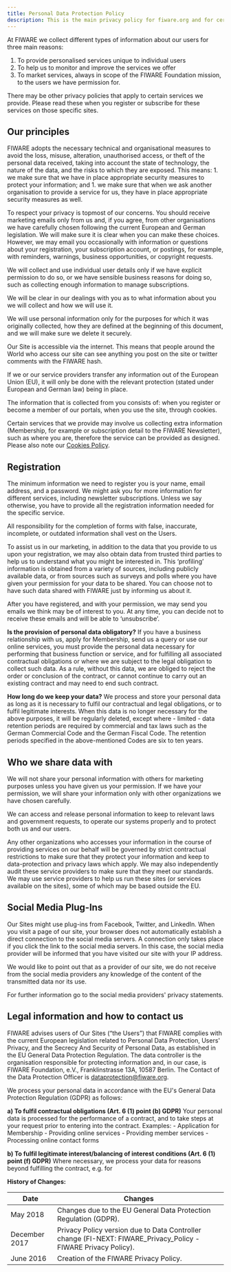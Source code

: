 ```yaml
---
title: Personal Data Protection Policy
description: This is the main privacy policy for fiware.org and for certain services provided through these and other FIWARE sites and applications (“Our Sites”) by FIWARE Foundation e.V. (“FIWARE”).
---
```


At FIWARE we collect different types of information about our users for three main reasons:

1.  To provide personalised services unique to individual users
1.  To help us to monitor and improve the services we offer
1.  To market services, always in scope of the FIWARE Foundation mission, to the
    users we have permission for.

There may be other privacy policies that apply to certain services we provide. Please read these when you register or subscribe for these services on those specific sites.

## Our principles

FIWARE adopts the necessary technical and organisational measures to avoid the loss, misuse, alteration, unauthorised access, or theft of the personal data received, taking into account the state of technology, the nature of the data, and the risks to which they are exposed. This means: 1. we make sure that we have in place appropriate security measures to protect your information; and 1. we make sure that when we ask another organisation to provide a service for us, they have in place appropriate security measures as well.

To respect your privacy is topmost of our concerns. You should receive marketing emails only from us and, if you agree, from other organisations we have carefully chosen following the current European and German legislation. We will make sure it is clear when you can make these choices. However, we may email you occasionally with information or questions about your registration, your subscription account, or postings, for example, with reminders, warnings, business opportunities, or copyright requests.

We will collect and use individual user details only if we have explicit permission to do so, or we have sensible business reasons for doing so, such as collecting enough information to manage subscriptions.

We will be clear in our dealings with you as to what information about you we will collect and how we will use it.

We will use personal information only for the purposes for which it was originally collected, how they are defined at the beginning of this document, and we will make sure we delete it securely.

Our Site is accessible via the internet. This means that people around the World who access our site can see anything you post on the site or twitter comments with the FIWARE hash.

If we or our service providers transfer any information out of the European Union (EU), it will only be done with the relevant protection (stated under European and German law) being in place.

The information that is collected from you consists of: when you register or become a member of our portals, when you use the site, through cookies.

Certain services that we provide may involve us collecting extra information (Membership, for example or subscription detail to the FIWARE Newsletter), such as where you are, therefore the service can be provided as designed. Please also note our [Cookies Policy](FIWARECookiesPolicy.md).

## Registration

The minimum information we need to register you is your name, email address, and a password. We might ask you for more information for different services, including newsletter subscriptions. Unless we say otherwise, you have to provide all the registration information needed for the specific service.

All responsibility for the completion of forms with false, inaccurate, incomplete, or outdated information shall vest on the Users.

To assist us in our marketing, in addition to the data that you provide to us upon your registration, we may also obtain data from trusted third parties to help us to understand what you might be interested in. This ‘profiling’ information is obtained from a variety of sources, including publicly available data, or from sources such as surveys and polls where you have given your permission for your data to be shared. You can choose not to have such data shared with FIWARE just by informing us about it.

After you have registered, and with your permission, we may send you emails we think may be of interest to you. At any time, you can decide not to receive these emails and will be able to ‘unsubscribe’.

**Is the provision of personal data obligatory?** If you have a business relationship with us, apply for Membership, send us a query or use our online services, you must provide the personal data necessary for performing that business function or service, and for fulfilling all associated contractual obligations or where we are subject to the legal obligation to collect such data. As a rule, without this data, we are obliged to reject the order or conclusion of the contract, or cannot continue to carry out an existing contract and may need to end such contract.

**How long do we keep your data?** We process and store your personal data as long as it is necessary to fulfil our contractual and legal obligations, or to fulfil legitimate interests. When this data is no longer necessary for the above purposes, it will be regularly deleted, except where - limited - data retention periods are required by commercial and tax laws such as the German Commercial Code and the German Fiscal Code. The retention periods specified in the above-mentioned Codes are six to ten years.

## Who we share data with

We will not share your personal information with others for marketing purposes unless you have given us your permission. If we have your permission, we will share your information only with other organizations we have chosen carefully.

We can access and release personal information to keep to relevant laws and government requests, to operate our systems properly and to protect both us and our users.

Any other organizations who accesses your information in the course of providing services on our behalf will be governed by strict contractual restrictions to make sure that they protect your information and keep to data-protection and privacy laws which apply. We may also independently audit these service providers to make sure that they meet our standards. We may use service providers to help us run these sites (or services available on the sites), some of which may be based outside the EU.

## Social Media Plug-Ins

Our Sites might use plug-ins from Facebook, Twitter, and LinkedIn. When you visit a page of our site, your browser does not automatically establish a direct connection to the social media servers. A connection only takes place if you click the link to the social media servers. In this case, the social media provider will be informed that you have visited our site with your IP address.

We would like to point out that as a provider of our site, we do not receive from the social media providers any knowledge of the content of the transmitted data nor its use.

For further information go to the social media providers' privacy statements.

## Legal information and how to contact us

FIWARE advises users of Our Sites (“the Users”) that FIWARE complies with the current European legislation related to Personal Data Protection, Users' Privacy, and the Secrecy And Security of Personal Data, as established in the EU General Data Protection Regulation. The data controller is the organisation responsible for protecting information and, in our case, is FIWARE Foundation, e.V., Franklinstrasse 13A, 10587 Berlin. The Contact of the Data Protection Officer is [dataprotection@fiware.org](mailto:dataprotection@fiware.org).

We process your personal data in accordance with the EU's General Data Protection Regulation (GDPR) as follows:

**a) To fulfil contractual obligations (Art. 6 (1) point (b) GDPR)** Your personal data is processed for the performance of a contract, and to take steps at your request prior to entering into the contract. Examples: - Application for Membership - Providing online services - Providing member services - Processing online contact forms

**b) To fulfil legitimate interest/balancing of interest conditions (Art. 6 (1) point (f) GDPR)** Where necessary, we process your data for reasons beyond fulfilling the contract, e.g. for

**History of Changes:**

| Date          | Changes                                                                                                        |
| ------------- | -------------------------------------------------------------------------------------------------------------- |
| May 2018      | Changes due to the EU General Data Protection Regulation (GDPR).                                               |
| December 2017 | Privacy Policy version due to Data Controller change (FI-NEXT: FIWARE_Privacy_Policy - FIWARE Privacy Policy). |
| June 2016     | Creation of the FIWARE Privacy Policy.                                                                         |
